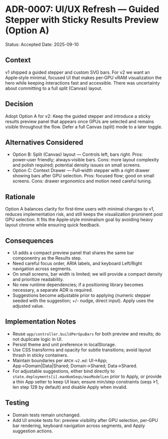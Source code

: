 # ADR-0007: UI/UX Refresh — Guided Stepper with Sticky Results Preview (Option A)

Status: Accepted
Date: 2025-09-10

## Context

v1 shipped a guided stepper and custom SVG bars. For v2 we want an Apple‑style minimal, focused UI that makes per‑GPU vRAM visualization the hero while keeping interactions fast and accessible. There was uncertainty about committing to a full split (Canvas) layout.

## Decision

Adopt Option A for v2: Keep the guided stepper and introduce a sticky results preview panel that appears once GPUs are selected and remains visible throughout the flow. Defer a full Canvas (split) mode to a later toggle.

## Alternatives Considered

- Option B: Split (Canvas) layout — Controls left, bars right. Pros: power‑user friendly; always‑visible bars. Cons: more layout complexity and polish required; potential density issues on small screens.
- Option C: Context Drawer — Full‑width stepper with a right drawer showing bars after GPU selection. Pros: focused flow; good on small screens. Cons: drawer ergonomics and motion need careful tuning.

## Rationale

Option A balances clarity for first‑time users with minimal changes to v1, reduces implementation risk, and still keeps the visualization prominent post GPU selection. It fits the Apple‑style minimalism goal by avoiding heavy layout chrome while ensuring quick feedback.

## Consequences

- UI adds a compact preview panel that shares the same bar componentry as the Results step.
- Need careful focus order, ARIA labels, and keyboard Left/Right navigation across segments.
- On small screens, bar width is limited; we will provide a compact density and prioritize readability.
- No new runtime dependencies; if a positioning library becomes necessary, a separate ADR is required.
- Suggestions become adjustable prior to applying (numeric stepper seeded with the suggestion; +/- nudge, direct input). Apply uses the adjusted value.

## Implementation Notes

- Reuse `app/controller.buildPerGpuBars` for both preview and results; do not duplicate logic in UI.
- Persist theme and unit preference in localStorage.
- Use CSS transforms and opacity for subtle transitions; avoid layout thrash in sticky containers.
- Maintain boundaries per `ARCH-v2.md`: UI→App; App→Domain|Data|Shared; Domain→Shared; Data→Shared.
- For adjustable suggestions, either bind directly to `state.deployments[i].maxNumSeqs/maxModelLen` prior to Apply, or provide a thin App setter to keep UI lean; ensure min/step constraints (seqs ≥1, len step 128 by default) and disable Apply when invalid.

## Testing

- Domain tests remain unchanged.
- Add UI smoke tests for: preview visibility after GPU selection, per‑GPU bar rendering, keyboard navigation across segments, and Apply suggestion actions.
